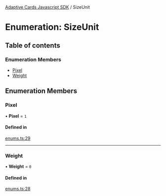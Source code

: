 [Adaptive Cards Javascript SDK](../README.md) / SizeUnit

# Enumeration: SizeUnit

## Table of contents

### Enumeration Members

- [Pixel](SizeUnit.md#pixel)
- [Weight](SizeUnit.md#weight)

## Enumeration Members

### Pixel

• **Pixel** = ``1``

#### Defined in

[enums.ts:29](https://github.com/asseco-see/AdaptiveCards/blob/d5d2c7b75/source/nodejs/adaptivecards/src/enums.ts#L29)

___

### Weight

• **Weight** = ``0``

#### Defined in

[enums.ts:28](https://github.com/asseco-see/AdaptiveCards/blob/d5d2c7b75/source/nodejs/adaptivecards/src/enums.ts#L28)
